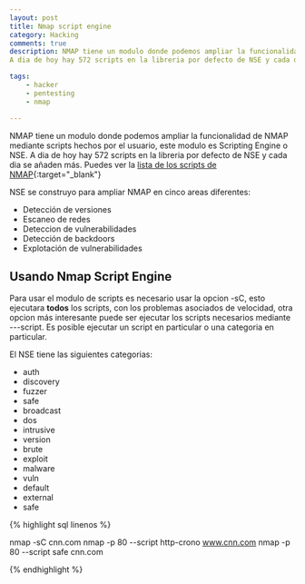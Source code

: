 ```yaml
---
layout: post
title: Nmap script engine
category: Hacking
comments: true
description: NMAP tiene un modulo donde podemos ampliar la funcionalidad de NMAP mediante scripts hechos por el usuario, este modulo es Scripting Engine o NSE.
A dia de hoy hay 572 scripts en la libreria por defecto de NSE y cada dia se añaden más.

tags:   
    - hacker
    - pentesting
    - nmap

---
```


NMAP tiene un modulo donde podemos ampliar la funcionalidad de NMAP mediante scripts hechos por el usuario, este modulo es Scripting Engine o NSE.
A dia de hoy hay 572 scripts en la libreria por defecto de NSE y cada dia se añaden más. Puedes ver la [lista de los scripts de NMAP](https://nmap.org/nsedoc/){:target="_blank"}

NSE se construyo para ampliar NMAP en cinco areas diferentes:

* Detección de versiones
* Escaneo de redes
* Deteccion de vulnerabilidades
* Detección de backdoors
* Explotación de vulnerabilidades


## Usando Nmap Script Engine

Para usar el modulo de scripts es necesario usar la opcion -sC, esto ejecutara __todos__ los scripts, con los problemas asociados de velocidad, otra opcion más interesante puede ser ejecutar los scripts necesarios mediante ---script. Es posible ejecutar un script en particular o una categoria en particular.

El NSE tiene las siguientes categorias:

* auth
* discovery
* fuzzer
* safe
* broadcast
* dos
* intrusive
* version
* brute
* exploit
* malware
* vuln
* default
* external
* safe


{% highlight sql linenos %}

nmap -sC cnn.com
nmap -p 80 --script http-crono www.cnn.com
nmap -p 80 --script safe cnn.com


{% endhighlight %}


